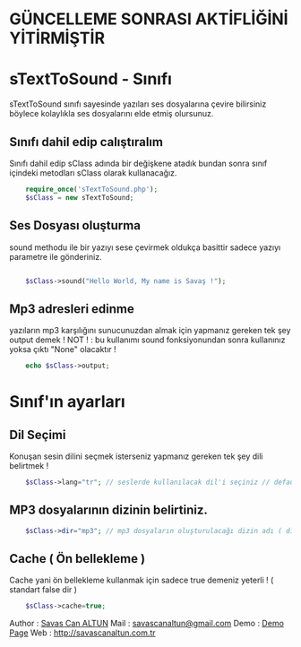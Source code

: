 # GÜNCELLEME SONRASI AKTİFLİĞİNİ YİTİRMİŞTİR 


sTextToSound - Sınıfı
====================

sTextToSound sınıfı sayesinde yazıları ses dosyalarına çevire bilirsiniz böylece kolaylıkla ses dosyalarını elde etmiş olursunuz.


Sınıfı dahil edip calıştıralım
---------------------
Sınıfı dahil edip sClass adında bir değişkene atadık bundan sonra sınıf içindeki metodları sClass olarak kullanacağız.
``` php
	require_once('sTextToSound.php');
	$sClass = new sTextToSound;
```

Ses Dosyası oluşturma 
---------------------

sound methodu ile bir yazıyı sese çevirmek oldukça basittir sadece yazıyı parametre ile gönderiniz.
``` php

	$sClass->sound("Hello World, My name is Savaş !");
```

Mp3 adresleri edinme
---------------------
yazıların mp3 karşılığını sunucunuzdan almak için yapmanız gereken tek şey output demek !
NOT ! : bu kullanımı sound fonksiyonundan sonra kullanınız yoksa çıktı "None" olacaktır !

``` php
	echo $sClass->output;
```

Sınıf'ın ayarları
====================

Dil Seçimi 
---------------------
Konuşan sesin dilini seçmek isterseniz yapmanız gereken tek şey dili belirtmek !
``` php
	$sClass->lang="tr"; // seslerde kullanılacak dil'i seçiniz // default ( ingilizce ) en // tr diyerek Türkçe yaptık.
```


MP3 dosyalarının dizinin belirtiniz.
---------------------
``` php
	$sClass->dir="mp3"; // mp3 dosyaların oluşturulacağı dizin adı ( dizin yok ise otomatik oluşturulur ) 
```

Cache ( Ön bellekleme ) 
---------------------
Cache yani ön bellekleme kullanmak için sadece true demeniz yeterli !  ( standart false dir ) 
``` php
	$sClass->cache=true;
```

Author : [Savas Can ALTUN](http://savascanaltun.com.tr/)
Mail : savascanaltun@gmail.com
Demo : [Demo Page](http://savascanaltun.com.tr/app/php/sTextToSound/)
Web : http://savascanaltun.com.tr


